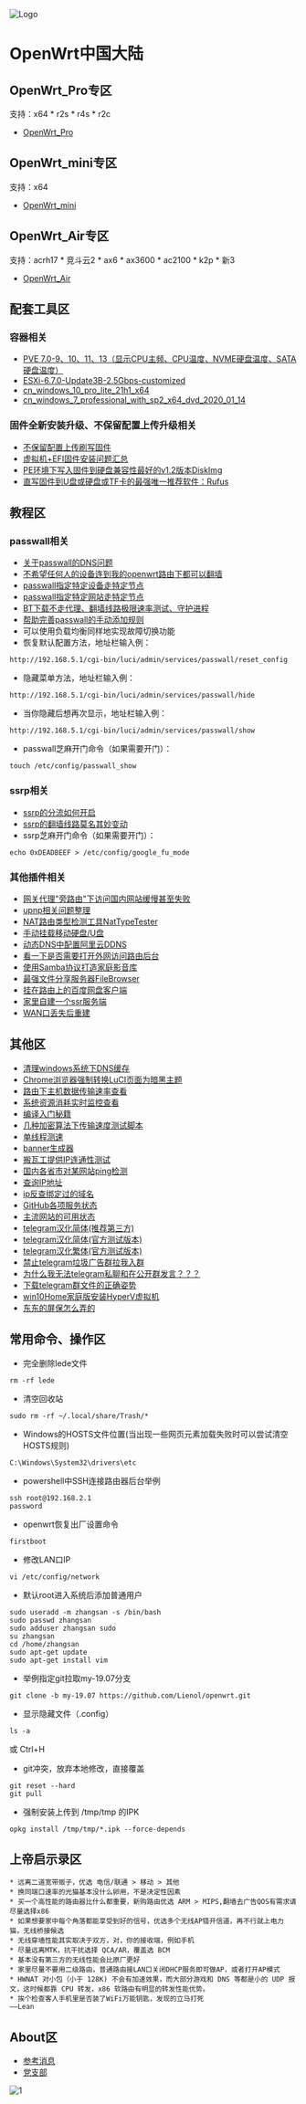 ![Logo](https://user-images.githubusercontent.com/73426989/151594301-448d5af3-f2cc-4ee1-83d8-6c501f4b57c6.png)

# OpenWrt中国大陆              

## OpenWrt_Pro专区    

支持：x64 * r2s * r4s * r2c         
  
* [OpenWrt_Pro](https://t.me/openwrt_p)

## OpenWrt_mini专区             

支持：x64           

* [OpenWrt_mini](https://t.me/openwrt_m)         

## OpenWrt_Air专区        

支持：acrh17 * 竞斗云2 * ax6 * ax3600 * ac2100 * k2p * 新3

* [OpenWrt_Air](https://t.me/openwrt_a)             

## 配套工具区    

### 容器相关

* [PVE 7.0-9、10、11、13（显示CPU主频、CPU温度、NVME硬盘温度、SATA硬盘温度）](https://h8cs-my.sharepoint.com/:u:/g/personal/od577_365a1_me/Ecs5ETyuagFBg_UakUPvtw0B9ubYaE8i7q55OffxvK5wMA?e=7tgPV2)             
* [ESXi-6.7.0-Update3B-2.5Gbps-customized](https://h8cs-my.sharepoint.com/:u:/g/personal/od577_365a1_me/EfQnLOjegrVOpm22T0Sm42MB7E3uObuLg9Y1LOJXi_3-yw?e=Avy8Cn)     
* [cn_windows_10_pro_lite_21h1_x64](https://h8cs-my.sharepoint.com/:u:/g/personal/od577_365a1_me/EQP8VVFniwFDuc8RJyIwIIIBYDb6DgYcEj4oUTYpus_dng?e=hLypsb)      
* [cn_windows_7_professional_with_sp2_x64_dvd_2020_01_14](https://h8cs-my.sharepoint.com/:u:/g/personal/od577_365a1_me/EauYlQmCtWFJsa7eU7k6IogBWUW9eq7vtkHn0YRU_Ic2WA?e=hkIeVL)                    


### 固件全新安装升级、不保留配置上传升级相关

* [不保留配置上传刷写固件](./tips/Upgrade.md) 
* [虚拟机+EFI固件安装问题汇总](./tips/VMandEFI.md)    
* [PE环境下写入固件到硬盘兼容性最好的v1.2版本DiskImg](./tips/PEwirteIMG.md)          
* [直写固件到U盘或硬盘或TF卡的最强唯一推荐软件：Rufus](https://github.com/pbatard/rufus/releases)        


## 教程区        

### passwall相关        

* [关于passwall的DNS问题](./tips/passwallDNS.md)          
* [不希望任何人的设备连到我的openwrt路由下都可以翻墙](./tips/NoFriendUSEmyFQ.md)
* [passwall指定特定设备走特定节点](./tips/passwallTeDingSheBeiQuanJuDaiLi.md)          
* [passwall指定特定网站走特定节点](./tips/passwallURLfenliu.md)         
* [BT下载不走代理、翻墙线路极限速率测试、守护进程](./tips/passwallAdvancedSetting.md)                   
* [帮助完善passwall的手动添加规则](./tips/helpPasswallProxyFile.md)     
* 可以使用负载均衡同样地实现故障切换功能
* 恢复默认配置方法，地址栏输入例：

```
http://192.168.5.1/cgi-bin/luci/admin/services/passwall/reset_config
```

* 隐藏菜单方法，地址栏输入例：
 
```
http://192.168.5.1/cgi-bin/luci/admin/services/passwall/hide
```

* 当你隐藏后想再次显示，地址栏输入例：

```
http://192.168.5.1/cgi-bin/luci/admin/services/passwall/show
```

* passwall芝麻开门命令（如果需要开门）：         
```
touch /etc/config/passwall_show        
```

### ssrp相关      

* [ssrp的分流如何开启](./tips/ssrpFenLiu.md)    
* [ssrp的翻墙线路莫名其妙变动](./tips/ssrpXJBbian.md)         
* ssrp芝麻开门命令（如果需要开门）：          
```
echo 0xDEADBEEF > /etc/config/google_fu_mode
```               

### 其他插件相关         

* [网关代理"旁路由"下访问国内网站缓慢甚至失败](./tips/PangLuYouGNM.md)        
* [upnp相关问题整理](./tips/upnp.md)    
* [NAT路由类型检测工具NatTypeTester](https://github.com/HMBSbige/NatTypeTester/releases)                            
* [手动挂载移动硬盘/U盘](./tips/ManullyGuaZai.md)          
* [动态DNS中配置阿里云DDNS](./tips/ddns.md)
* [看一下是否需要打开外网访问路由后台](./tips/webadmin.md)
* [使用Samba协议打造家庭影音库](./tips/sambaNB.md) 
* [最强文件分享服务器FileBrowser](./tips/FileBrowserNB.md)
* [挂在路由上的百度网盘客户端](./tips/BaiDuWangPan.md)             
* [家里自建一个ssr服务端](./tips/ssrMDBServer.md)       
* [WAN口丢失后重建](./tips/CreWAN.md)


## 其他区 

* [清理windows系统下DNS缓存](./tips/clearDNS.md)  
* [Chrome浏览器强制转换LuCI页面为暗黑主题](https://chrome.google.com/webstore/detail/dark-reader/eimadpbcbfnmbkopoojfekhnkhdbieeh?hl=zh-CN)      
* [路由下主机数据传输速率查看](./tips/HostSpeedMonitor.md)     
* [系统资源消耗实时监控查看](./tips/CPUandRAMmonitor.md)     
* [编译入门秘籍](./fishtool.md)    
* [几种加密算法下传输速度测试脚本](./sh/ss_test.md)      
* [单线程测速](http://speed.cloudflare.com)       
* [banner生成器](http://www.network-science.de/ascii)        
* [搬瓦工提供IP连通性测试](https://ping.pe)   
* [国内各省市对某网站ping检测](http://ping.chinaz.com)             
* [查询IP地址](http://www.ip111.cn)     
* [ip反查绑定过的域名](https://tools.ipip.net/ipdomain.php)      
* [GitHub各项服务状态](https://www.githubstatus.com)     
* [主流网站的可用状态](https://downdetector.com)        
* [telegram汉化简体(推荐第三方)](https://t.me/setlanguage/classic-zh)     
* [telegram汉化简体(官方测试版本)](https://t.me/setlanguage/zh-hans-raw)      
* [telegram汉化繁体(官方测试版本)](https://t.me/setlanguage/zh-hant-raw)        
* [禁止telegram垃圾广告群拉我入群](./tips/TGantiADpull.md)    
* [为什么我无法telegram私聊和在公开群发言？？？](./tips/TGchatForbiden.md)
* [下载telegram群文件的正确姿势](./tips/RuHeZhengQueXiaZaiTGFile.md)         
* [win10Home家庭版安装HyperV虚拟机](./tools/hyperVinstall.md)      
* [东东的屏保怎么弄的](./tips/DDMacHaiBao.md)    

## 常用命令、操作区

* 完全删除lede文件

```
rm -rf lede
```

* 清空回收站

```
sudo rm -rf ~/.local/share/Trash/*
```

* Windows的HOSTS文件位置(当出现一些网页元素加载失败时可以尝试清空HOSTS规则)

```
C:\Windows\System32\drivers\etc
```

* powershell中SSH连接路由器后台举例

```
ssh root@192.168.2.1
password
```

* openwrt恢复出厂设置命令

```
firstboot
```

* 修改LAN口IP

```
vi /etc/config/network
```

* 默认root进入系统后添加普通用户

```
sudo useradd -m zhangsan -s /bin/bash
sudo passwd zhangsan
sudo adduser zhangsan sudo
su zhangsan
cd /home/zhangsan
sudo apt-get update
sudo apt-get install vim
```

* 举例指定git拉取my-19.07分支

```
git clone -b my-19.07 https://github.com/Lienol/openwrt.git
```

* 显示隐藏文件（.config）

```
ls -a 
```

或 
Ctrl+H

* git冲突，放弃本地修改，直接覆盖

```
git reset --hard
git pull
```

* 强制安装上传到 /tmp/tmp 的IPK

```
opkg install /tmp/tmp/*.ipk --force-depends
```


## 上帝启示录区    

```
* 远离二道宽带贩子，优选 电信/联通 > 移动 > 其他           
* 换同端口速率的光猫基本没什么卵用，不是决定性因素
* 买一个高性能的路由器比什么都重要，新购路由优选 ARM > MIPS,翻墙去广告QOS有需求请尽量选择x86
* 如果想要家中每个角落都能享受到好的信号，优选多个无线AP错开信道，再不行就上电力猫，无线桥接候选
* 无线穿墙性能其实取决于双方，对，你的接收端，例如手机
* 尽量远离MTK，抗干扰选择 QCA/AR，覆盖选 BCM
* 基本没有第三方的无线性能会比原厂更好
* 家里尽量不要用二级路由，普通路由接LAN口关闭DHCP服务即可做AP，或者打开AP模式
* HWNAT 对小包（小于 128K) 不会有加速效果，而大部分游戏和 DNS 等都是小的 UDP 报文，这时候都靠 CPU 转发，x86 软路由有明显的转发性能优势。
* 挨个检查客人手机里是否装了WiFi万能钥匙，发现的立马打死          
——Lean     
```


## About区    

* [参考消息](https://t.me/openwrt_cn)
* [党支部](https://t.me/+bykW8ZpJax4wYzc1)                

![1](https://user-images.githubusercontent.com/73426989/121067818-1a316f00-c7fe-11eb-9978-4fe568193fd4.png)          




